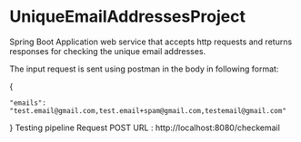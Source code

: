 # UniqueEmailAddressesProject

Spring Boot Application web service that accepts http requests and returns responses for checking the unique email addresses.

The input request is sent using postman in the body in following format:

{
    
    "emails": "test.email@gmail.com,test.email+spam@gmail.com,testemail@gmail.com"      
}
Testing  pipeline
Request POST URL : http://localhost:8080/checkemail



